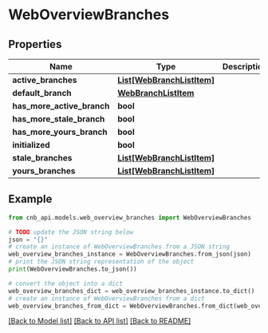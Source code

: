 # WebOverviewBranches


## Properties

Name | Type | Description | Notes
------------ | ------------- | ------------- | -------------
**active_branches** | [**List[WebBranchListItem]**](WebBranchListItem.md) |  | [optional] 
**default_branch** | [**WebBranchListItem**](WebBranchListItem.md) |  | [optional] 
**has_more_active_branch** | **bool** |  | [optional] 
**has_more_stale_branch** | **bool** |  | [optional] 
**has_more_yours_branch** | **bool** |  | [optional] 
**initialized** | **bool** |  | [optional] 
**stale_branches** | [**List[WebBranchListItem]**](WebBranchListItem.md) |  | [optional] 
**yours_branches** | [**List[WebBranchListItem]**](WebBranchListItem.md) |  | [optional] 

## Example

```python
from cnb_api.models.web_overview_branches import WebOverviewBranches

# TODO update the JSON string below
json = "{}"
# create an instance of WebOverviewBranches from a JSON string
web_overview_branches_instance = WebOverviewBranches.from_json(json)
# print the JSON string representation of the object
print(WebOverviewBranches.to_json())

# convert the object into a dict
web_overview_branches_dict = web_overview_branches_instance.to_dict()
# create an instance of WebOverviewBranches from a dict
web_overview_branches_from_dict = WebOverviewBranches.from_dict(web_overview_branches_dict)
```
[[Back to Model list]](../README.md#documentation-for-models) [[Back to API list]](../README.md#documentation-for-api-endpoints) [[Back to README]](../README.md)


